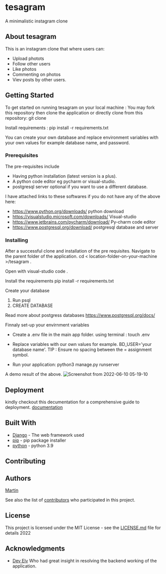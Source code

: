 # tesagram
A minimalistic instagram clone 

## About tesagram
This is an instagram clone that where users can:
* Upload photots
* Follow other users
* Like photos
* Commenting on photos
* Viev posts by other users.


## Getting Started

To get started on running tesagram on your local machine :
You may fork this repository then clone the application or directly clone from this repository:
git clone 

Install requirements : pip install -r requirements.txt

You can create your own database and replace environment variables with your own values
for example database name, and password.

### Prerequisites
The pre-requisites include
- Having python installation (latest version is a plus).
- A python code editor eg pycharm or visual-studio.
- postgresql server optional if you want to use a different database.

I have attached links to these softwares if you do not have any of the above here:

* https://www.python.org/downloads/ python download
* https://visualstudio.microsoft.com/downloads/ Visual-studio
* https://www.jetbrains.com/pycharm/download/ Py-charm code editor
* https://www.postgresql.org/download/ postgresql database and server

### Installing
After a successful clone and installation of the pre requisites.
Navigate to the parent folder of the application.
cd < location-folder-on-your-machine >/tesagram .

Open with visual-studio 
code .

Install the requirements
pip install -r requirements.txt

Create your database
1. Run psql
2. CREATE DATABASE <your database name of choice> <preferred username> <preffered password>

Read more about postgress databases 
https://www.postgresql.org/docs/
  
Finnaly set-up your envirnment variables
* Create a .env file in the main app folder.
using terminal : touch .env 
* Replace variables with our own values for example.
BD_USER='your database name'.
TIP : Ensure no spacing between the = assignment symbol.

* Run your application:
python3 manage.py runserver
  
A demo result of the above.
![Screenshot from 2022-06-10 05-19-10](https://user-images.githubusercontent.com/36125591/172978627-2b4f9b27-a5d2-41b4-b2be-6064cdfd3708.png)


## Deployment

kindly checkout this decumentation for a comprehensive guide to deployment.
[documentation](https://gist.github.com/Martin023/7480301120aef8b7546130ed3ce6db69)

## Built With

* [Django](https://docs.djangoproject.com/en/4.0/intro/) - The web framework used
* [pip](https://pypi.org/project/pip/) - pip package installer
* [python]((https://www.python.org/downloads/release/python-390/)) - python 3.9

## Contributing
  

## Authors

[Martin](https://github.com/martin023)

See also the list of [contributors](https://github.com/your/project/contributors) who participated in this project.

## License

This project is licensed under the MIT License - see the [LICENSE.md](LICENSE.md) file for details
2022
## Acknowledgments

* [Dev Elv](https://github.com/) Who had great insight in resolving the backend working of the application.


